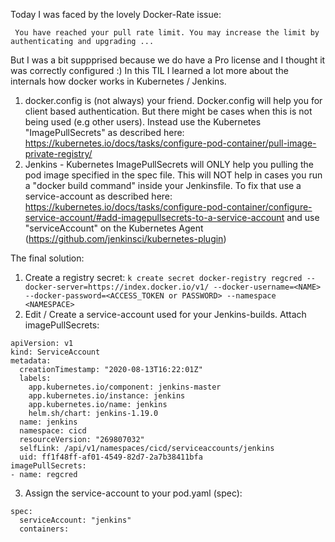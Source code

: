 Today I was faced by the lovely Docker-Rate issue:

```
 You have reached your pull rate limit. You may increase the limit by authenticating and upgrading ... 
```

But I was a bit suppprised because we do have a Pro license and I thought it was correctly configured :) 
In this TIL I learned a lot more about the internals how docker works in Kubernetes / Jenkins.

1. docker.config is (not always) your friend. Docker.config will help you for client based authentication. But there might be cases when this is not being used (e.g other users). Instead use the Kubernetes "ImagePullSecrets" as described here: https://kubernetes.io/docs/tasks/configure-pod-container/pull-image-private-registry/
2. Jenkins - Kubernetes ImagePullSecrets will ONLY help you pulling the pod image specified in the spec file. This will NOT help in cases you run a "docker build command" inside your Jenkinsfile. To fix that use a service-account as described here: https://kubernetes.io/docs/tasks/configure-pod-container/configure-service-account/#add-imagepullsecrets-to-a-service-account and use "serviceAccount" on the Kubernetes Agent (https://github.com/jenkinsci/kubernetes-plugin)

The final solution:

1. Create a registry secret: ```k create secret docker-registry regcred --docker-server=https://index.docker.io/v1/ --docker-username=<NAME> --docker-password=<ACCESS_TOKEN or PASSWORD> --namespace <NAMESPACE>```
2. Edit / Create a service-account used for your Jenkins-builds. Attach imagePullSecrets: 
```
apiVersion: v1
kind: ServiceAccount
metadata:
  creationTimestamp: "2020-08-13T16:22:01Z"
  labels:
    app.kubernetes.io/component: jenkins-master
    app.kubernetes.io/instance: jenkins
    app.kubernetes.io/name: jenkins
    helm.sh/chart: jenkins-1.19.0
  name: jenkins
  namespace: cicd
  resourceVersion: "269807032"
  selfLink: /api/v1/namespaces/cicd/serviceaccounts/jenkins
  uid: ff1f48ff-af01-4549-82d7-2a7b38411bfa
imagePullSecrets:
- name: regcred
```
3. Assign the service-account to your pod.yaml (spec):
```
spec:
  serviceAccount: "jenkins"
  containers:
```
